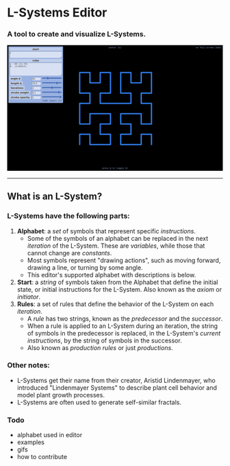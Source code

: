 # L-Systems Editor
### A tool to create and visualize L-Systems.
![The editor in fullscreen mode](/img/screenshots/fullscreen-01.png)
<hr>

## What is an L-System?

### L-Systems have the following parts:
1. **Alphabet**: a *set* of symbols that represent specific *instructions*. 
   * Some of the symbols of an alphabet can be replaced in the next *iteration* of the L-System. These are *variables*, while those that cannot change are *constants*.
   * Most symbols represent "drawing actions", such as moving forward, drawing a line, or turning by some angle.
   * This editor's supported alphabet with descriptions is below.
2. **Start**: a *string* of symbols taken from the Alphabet that define the initial state, or initial instructions for the L-System. Also known as the *axiom* or *initiator*.
3. **Rules**: a set of rules that define the behavior of the L-System on each *iteration*. 
   * A *rule* has two strings, known as the *predecessor* and the *successor*.
   * When a rule is applied to an L-System during an iteration, the string of symbols in the predecessor is replaced, in the L-System's *current instructions*, by the string of symbols in the successor. 
   * Also known as *production rules* or just *productions*.


### Other notes:
* L-Systems get their name from their creator, Aristid Lindenmayer, who introduced "Lindenmayer Systems" to describe plant cell behavior and model plant growth processes.
* L-Systems are often used to generate self-similar fractals.


### Todo
* alphabet used in editor
* examples
* gifs
* how to contribute